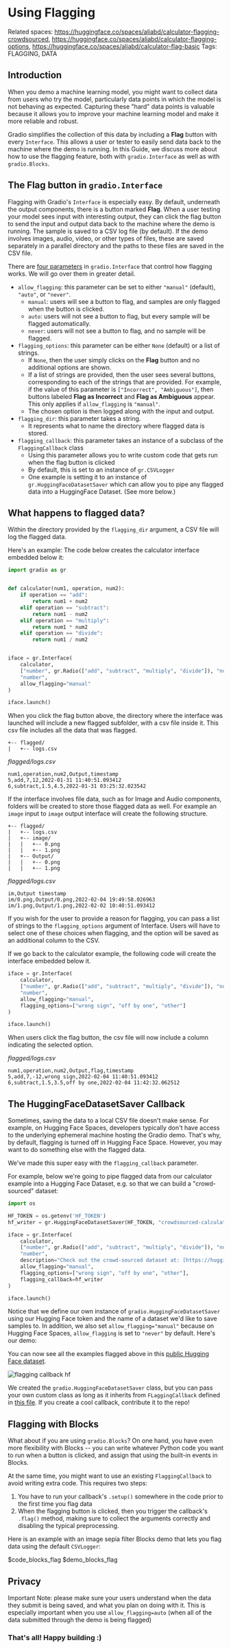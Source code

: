 # Using Flagging

Related spaces: https://huggingface.co/spaces/aliabd/calculator-flagging-crowdsourced, https://huggingface.co/spaces/aliabd/calculator-flagging-options, https://huggingface.co/spaces/aliabd/calculator-flag-basic
Tags: FLAGGING, DATA

## Introduction

When you demo a machine learning model, you might want to collect data from users who try the model, particularly data points in which the model is not behaving as expected. Capturing these "hard" data points is valuable because it allows you to improve your machine learning model and make it more reliable and robust.

Gradio simplifies the collection of this data by including a **Flag** button with every `Interface`. This allows a user or tester to easily send data back to the machine where the demo is running. In this Guide, we discuss more about how to use the flagging feature, both with `gradio.Interface` as well as with `gradio.Blocks`.

## The **Flag** button in `gradio.Interface`

Flagging with Gradio's `Interface` is especially easy. By default, underneath the output components, there is a button marked **Flag**. When a user testing your model sees input with interesting output, they can click the flag button to send the input and output data back to the machine where the demo is running. The sample is saved to a CSV log file (by default). If the demo involves images, audio, video, or other types of files, these are saved separately in a parallel directory and the paths to these files are saved in the CSV file.

There are [four parameters](/docs/#interface-header) in `gradio.Interface` that control how flagging works. We will go over them in greater detail.

* `allow_flagging`: this parameter can be set to either `"manual"` (default), `"auto"`, or `"never"`.                 
    * `manual`: users will see a button to flag, and samples are only flagged when the button is clicked.
    * `auto`: users will not see a button to flag, but every sample will be flagged automatically. 
    * `never`: users will not see a button to flag, and no sample will be flagged. 
* `flagging_options`: this parameter can be either `None` (default) or a list of strings.
    * If `None`, then the user simply clicks on the **Flag** button and no additional options are shown.
    * If a list of strings are provided, then the user sees several buttons, corresponding to each of the strings that are provided. For example, if the value of this parameter is `["Incorrect", "Ambiguous"]`, then buttons labeled **Flag as Incorrect** and **Flag as Ambiguous** appear. This only applies if `allow_flagging` is `"manual"`.
    * The chosen option is then logged along with the input and output.
* `flagging_dir`: this parameter takes a string.
    * It represents what to name the directory where flagged data is stored.
* `flagging_callback`: this parameter takes an instance of a subclass of the `FlaggingCallback` class
    * Using this parameter allows you to write custom code that gets run when the flag button is clicked
    * By default, this is set to an instance of `gr.CSVLogger`
    * One example is setting it to an instance of `gr.HuggingFaceDatasetSaver` which can allow you to pipe any flagged data into a HuggingFace Dataset. (See more below.)

## What happens to flagged data?

Within the directory provided by the `flagging_dir` argument, a CSV file will log the flagged data. 

Here's an example: The code below creates the calculator interface embedded below it:

```python
import gradio as gr


def calculator(num1, operation, num2):
    if operation == "add":
        return num1 + num2
    elif operation == "subtract":
        return num1 - num2
    elif operation == "multiply":
        return num1 * num2
    elif operation == "divide":
        return num1 / num2


iface = gr.Interface(
    calculator,
    ["number", gr.Radio(["add", "subtract", "multiply", "divide"]), "number"],
    "number",
    allow_flagging="manual"
)

iface.launch()
```

<gradio-app space="aliabd/calculator-flag-basic/">

When you click the flag button above, the directory where the interface was launched will include a new flagged subfolder, with a csv file inside it. This csv file includes all the data that was flagged. 

```directory
+-- flagged/
|   +-- logs.csv
```
_flagged/logs.csv_
```csv
num1,operation,num2,Output,timestamp
5,add,7,12,2022-01-31 11:40:51.093412
6,subtract,1.5,4.5,2022-01-31 03:25:32.023542
```

If the interface involves file data, such as for Image and Audio components, folders will be created to store those flagged data as well. For example an `image` input to `image` output interface will create the following structure.

```directory
+-- flagged/
|   +-- logs.csv
|   +-- image/
|   |   +-- 0.png
|   |   +-- 1.png
|   +-- Output/
|   |   +-- 0.png
|   |   +-- 1.png
```
_flagged/logs.csv_
```csv
im,Output timestamp
im/0.png,Output/0.png,2022-02-04 19:49:58.026963
im/1.png,Output/1.png,2022-02-02 10:40:51.093412
```

If you wish for the user to provide a reason for flagging, you can pass a list of strings to the `flagging_options` argument of Interface. Users will have to select one of these choices when flagging, and the option will be saved as an additional column to the CSV.

If we go back to the calculator example, the following code will create the interface embedded below it.  
```python
iface = gr.Interface(
    calculator,
    ["number", gr.Radio(["add", "subtract", "multiply", "divide"]), "number"],
    "number",
    allow_flagging="manual",
    flagging_options=["wrong sign", "off by one", "other"]
)

iface.launch()
```
<gradio-app space="aliabd/calculator-flagging-options/">

When users click the flag button, the csv file will now include a column indicating the selected option.

_flagged/logs.csv_
```csv
num1,operation,num2,Output,flag,timestamp
5,add,7,-12,wrong sign,2022-02-04 11:40:51.093412
6,subtract,1.5,3.5,off by one,2022-02-04 11:42:32.062512
```

## The HuggingFaceDatasetSaver Callback

Sometimes, saving the data to a local CSV file doesn't make sense. For example, on Hugging Face
Spaces, developers typically don't have access to the underlying ephemeral machine hosting the Gradio
demo. That's why, by default, flagging is turned off in Hugging Face Space. However,
you may want to do something else with the flagged data.

We've made this super easy with the `flagging_callback` parameter.

For example, below we're going to pipe flagged data from our calculator example into a Hugging Face Dataset, e.g. so that we can build a "crowd-sourced" dataset:


```python
import os

HF_TOKEN = os.getenv('HF_TOKEN')
hf_writer = gr.HuggingFaceDatasetSaver(HF_TOKEN, "crowdsourced-calculator-demo")

iface = gr.Interface(
    calculator,
    ["number", gr.Radio(["add", "subtract", "multiply", "divide"]), "number"],
    "number",
    description="Check out the crowd-sourced dataset at: [https://huggingface.co/datasets/aliabd/crowdsourced-calculator-demo](https://huggingface.co/datasets/aliabd/crowdsourced-calculator-demo)",
    allow_flagging="manual",
    flagging_options=["wrong sign", "off by one", "other"],
    flagging_callback=hf_writer
)

iface.launch()
```

Notice that we define our own 
instance of  `gradio.HuggingFaceDatasetSaver` using our Hugging Face token and
the name of a dataset we'd like to save samples to. In addition, we also set `allow_flagging="manual"`
because on Hugging Face Spaces, `allow_flagging` is set to `"never"` by default. Here's our demo:

<gradio-app space="aliabd/calculator-flagging-crowdsourced/">

You can now see all the examples flagged above in this [public Hugging Face dataset](https://huggingface.co/datasets/aliabd/crowdsourced-calculator-demo).

![flagging callback hf](/assets/guides/flagging-callback-hf.png)

We created the `gradio.HuggingFaceDatasetSaver` class, but you can pass your own custom class as long as it inherits from `FLaggingCallback` defined in [this file](https://github.com/gradio-app/gradio/blob/master/gradio/flagging.py). If you create a cool callback, contribute it to the repo! 

## Flagging with Blocks

What about if you are using `gradio.Blocks`? On one hand, you have even more flexibility
with Blocks -- you can write whatever Python code you want to run when a button is clicked,
and assign that using the built-in events in Blocks.

At the same time, you might want to use an existing `FlaggingCallback` to avoid writing extra code.
This requires two steps:

1. You have to run your callback's `.setup()` somewhere in the code prior to the 
first time you flag data
2. When the flagging button is clicked, then you trigger the callback's `.flag()` method,
making sure to collect the arguments correctly and disabling the typical preprocessing. 

Here is an example with an image sepia filter Blocks demo that lets you flag
data using the default `CSVLogger`:

$code_blocks_flag
$demo_blocks_flag

## Privacy

Important Note: please make sure your users understand when the data they submit is being saved, and what you plan on doing with it. This is especially important when you use `allow_flagging=auto` (when all of the data submitted through the demo is being flagged)

### That's all! Happy building :) 
